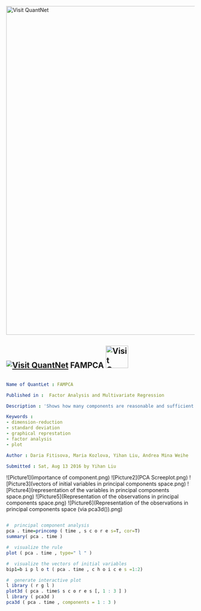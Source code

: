 

[<img src="https://github.com/QuantLet/Styleguide-and-FAQ/blob/master/pictures/banner.png" width="880" alt="Visit QuantNet">](http://quantlet.de/index.php?p=info)

## [<img src="https://github.com/QuantLet/Styleguide-and-Validation-procedure/blob/master/pictures/qloqo.png" alt="Visit QuantNet">](http://quantlet.de/)  **FAMPCA** [<img src="https://github.com/QuantLet/Styleguide-and-Validation-procedure/blob/master/pictures/QN2.png" width="60" alt="Visit QuantNet 2.0">](http://quantlet.de/d3/ia)

```yaml

Name of QuantLet : FAMPCA

Published in :  Factor Analysis and Multivariate Regression

Description : 'Shows how many components are reasonable and sufficient to use'

Keywords : 
- dimension-reduction
- standard deviation
- graphical represtation
- factor analysis
- plot

Author : Daria Fitisova, Maria Kozlova, Yihan Liu, Andrea Mina Weihe

Submitted : Sat, Aug 13 2016 by Yihan Liu

```

![Picture1](importance of component.png)
![Picture2](PCA Screeplot.png)
![Picture3](vectors of initial variables in principal components space.png)
![Picture4](representation of the variables in principal components space.png)
![Picture5](Representation of the observations in principal components space.png)
![Picture6](Representation of the observations in principal components space (via pca3d()).png)


```r

#  principal component analysis
pca . time=princomp ( time , s c o r e s=T, cor=T)
summary( pca . time )

#  visualize the rule
plot ( pca . time , type=" l " )

#  visualize the vectors of initial variables
bip1=b i p l o t ( pca . time , c h o i c e s =1:2)

#  generate interactive plot
l ibrary ( r g l )
plot3d ( pca . time$ s c o r e s [, 1 : 3 ] )
l ibrary ( pca3d )
pca3d ( pca . time , components = 1 : 3 )
